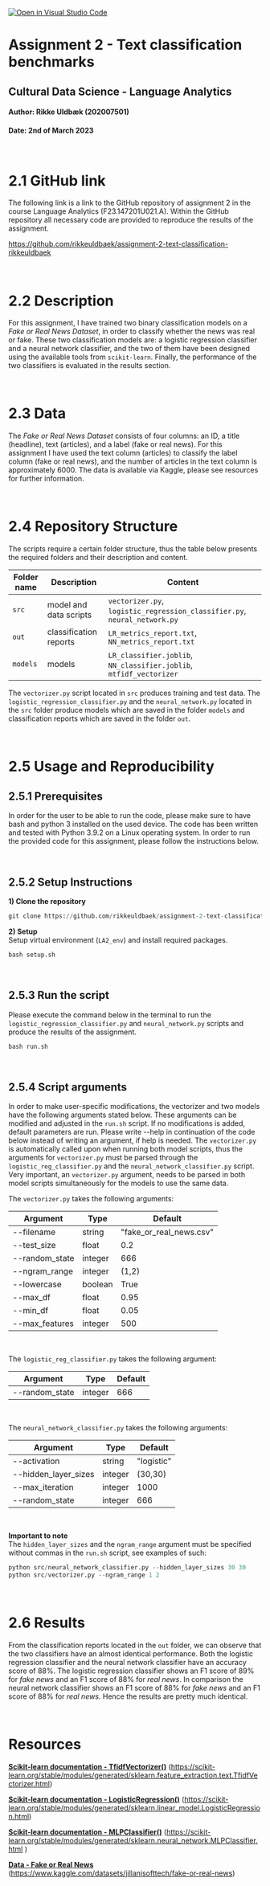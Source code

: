 [![Open in Visual Studio Code](https://classroom.github.com/assets/open-in-vscode-c66648af7eb3fe8bc4f294546bfd86ef473780cde1dea487d3c4ff354943c9ae.svg)](https://classroom.github.com/online_ide?assignment_repo_id=10326455&assignment_repo_type=AssignmentRepo)

# **Assignment 2 - Text classification benchmarks**
## **Cultural Data Science - Language Analytics** 
#### Author: Rikke Uldbæk (202007501)
#### Date: 2nd of March 2023
<br>


# **2.1 GitHub link**
The following link is a link to the GitHub repository of assignment 2 in the course Language Analytics (F23.147201U021.A). Within the GitHub repository all necessary code are provided to reproduce the results of the assignment.

https://github.com/rikkeuldbaek/assignment-2-text-classification-rikkeuldbaek

<br>

# **2.2 Description**

For this assignment, I have trained two binary classification models on a *Fake or Real News Dataset*, in order to classify whether the news was real or fake. These two classification models are: a logistic regression classifier and a neural network classifier, and the two of them have been designed using the available tools from ```scikit-learn```. Finally, the performance of the two classifiers is evaluated in the results section. 

<br>

# **2.3 Data**
The *Fake or Real News Dataset* consists of four columns: an ID, a title (headline), text (articles), and a label (fake or real news). For this assignment I have used the text column (articles) to classify the label column (fake or real news), and the number of articles in the text column is approximately 6000. The data is available via Kaggle, please see resources for further information. 

<br>


# **2.4 Repository Structure**
The scripts require a certain folder structure, thus the table below presents the required folders and their description and content.

|Folder name|Description|Content|
|---|---|---|
|```src```|model and data scripts|```vectorizer.py```, ```logistic_regression_classifier.py```, ```neural_network.py```|
|```out```|classification reports|```LR_metrics_report.txt```, ```NN_metrics_report.txt```|
|```models```|models|```LR_classifier.joblib```, ```NN_classifier.joblib```, ```mtfidf_vectorizer```|


The ```vectorizer.py``` script located in ```src``` produces training and test data. The ```logistic_regression_classifier.py``` and the ```neural_network.py``` located in the ```src``` 
 folder produce models which are saved in the folder ```models``` and classification reports which are saved in the folder ```out```. 


<br>

# **2.5 Usage and Reproducibility**
## **2.5.1 Prerequisites** 
In order for the user to be able to run the code, please make sure to have bash and python 3 installed on the used device. The code has been written and tested with Python 3.9.2 on a Linux operating system. In order to run the provided code for this assignment, please follow the instructions below.

<br>

## **2.5.2 Setup Instructions** 
**1) Clone the repository**
```python
git clone https://github.com/rikkeuldbaek/assignment-2-text-classification-rikkeuldbaek
 ```

 **2) Setup** <br>
Setup virtual environment (```LA2_env```) and install required packages.
```python
bash setup.sh
```
<br>

## **2.5.3 Run the script** 
Please execute the command below in the terminal to run the ```logistic_regression_classifier.py``` and ```neural_network.py``` scripts and produce the results of the assignment.
```python
bash run.sh
```

<br>

## **2.5.4 Script arguments**
In order to make user-specific modifications, the vectorizer and two models have the following arguments stated below. These arguments can be modified and adjusted in the ```run.sh``` script. If no modifications is added, default parameters are run. Please write --help in continuation of the code below instead of writing an argument, if help is needed. The ```vectorizer.py``` is automatically called upon when running both model scripts, thus the arguments for ```vectorizer.py``` must be parsed through the ```logistic_reg_classifier.py``` and the ```neural_network_classifier.py``` script. Very important, an ```vectorizer.py``` argument, needs to be parsed in both model scripts simultaneously for the models to use the same data. 


The ```vectorizer.py``` takes the following arguments:

|Argument|Type|Default|
|---|---|---|
|--filename|string| "fake_or_real_news.csv"|
|--test_size|float| 0.2|
|--random_state|integer|666|
|--ngram_range|integer|(1,2)|
|--lowercase|boolean|True|
|--max_df|float|0.95|
|--min_df|float|0.05 |
|--max_features|integer|500|

<br>

The ```logistic_reg_classifier.py``` takes the following argument:

|Argument|Type|Default|
|---|---|---|
|--random_state|integer|666|

<br>

The ```neural_network_classifier.py``` takes the following arguments:

|Argument|Type|Default|
|---|---|---|
|--activation|string | "logistic"|
|--hidden_layer_sizes|integer |(30,30)|
|--max_iteration|integer |1000 |
|--random_state|integer|666|


<br>

**Important to note** <br>
The ```hidden_layer_sizes``` and the ```ngram_range``` argument must be specified without commas in the ```run.sh``` script, see examples of such:

````python 
python src/neural_network_classifier.py --hidden_layer_sizes 30 30
python src/vectorizer.py --ngram_range 1 2
````

<br>


# **2.6 Results**
From the classification reports located in the ```out``` folder, we can observe that the two classifiers have an almost identical performance. Both the logistic regression classifier and the neural network classifier have an accuracy score of 88%. The logistic regression classifier shows an F1 score of 89% for *fake news* and an F1 score of 88% for *real news*. In comparison the neural network classifier shows an F1 score of 88% for *fake news* and an F1 score of 88% for *real news*. Hence the results are pretty much identical. 

<br>

# **Resources**

**[Scikit-learn documentation - TfidfVectorizer()](https://scikit-learn.org/stable/modules/generated/sklearn.feature_extraction.text.TfidfVectorizer.html)**
(https://scikit-learn.org/stable/modules/generated/sklearn.feature_extraction.text.TfidfVectorizer.html)

**[Scikit-learn documentation - LogisticRegression()](https://scikit-learn.org/stable/modules/generated/sklearn.linear_model.LogisticRegression.html)**
(https://scikit-learn.org/stable/modules/generated/sklearn.linear_model.LogisticRegression.html)

**[Scikit-learn documentation - MLPClassifier()](https://scikit-learn.org/stable/modules/generated/sklearn.neural_network.MLPClassifier.html )**
(https://scikit-learn.org/stable/modules/generated/sklearn.neural_network.MLPClassifier.html )

**[Data - Fake or Real News](https://www.kaggle.com/datasets/jillanisofttech/fake-or-real-news)**
(https://www.kaggle.com/datasets/jillanisofttech/fake-or-real-news)